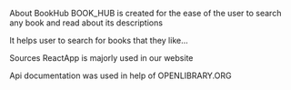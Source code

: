 About BookHub
BOOK_HUB is created for the ease of the user to search any book and read about its descriptions

It helps user to search for books that they like...

Sources
ReactApp is majorly used in our website

Api documentation was used in help of OPENLIBRARY.ORG
